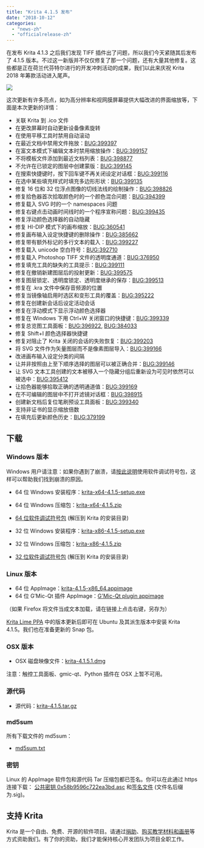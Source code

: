 ```yaml
---
title: "Krita 4.1.5 发布"
date: "2018-10-12"
categories: 
  - "news-zh"
  - "officialrelease-zh"
---
```


在发布 Krita 4.1.3 之后我们发现 TIFF 插件出了问题，所以我们今天紧随其后发布了 4.1.5 版本。不过这一新版并不仅仅修复了那一个问题，还有大量其他修复。这些都是正在荷兰代芬特尔进行的开发冲刺活动的成果，我们以此来庆祝 Krita 2018 年筹款活动进入尾声。

[![](/images/posts/2018/2018-fundraiser-hero2.png)](https://krita.org)

这次更新有许多亮点，如为高分辨率和视网膜屏幕提供大幅改进的界面缩放等，下面是本次更新的详情：

- 关联 Krita 到 .ico 文件
- 在更改屏幕时自动更新设备像素旋转
- 在使用平移工具时禁用自动滚动
- 在最近文档中禁用文件拖放：[BUG:399397](https://bugs.kde.org/show_bug.cgi?id=399397)
- 在富文本模式下编辑文本时禁用缩放操作：[BUG:399157](https://bugs.kde.org/show_bug.cgi?id=399157)
- 不将模板文件添加到最近文档列表：[BUG:398877](https://bugs.kde.org/show_bug.cgi?id=398877)
- 不允许在已锁定的图层中创建蒙版：[BUG:399145](https://bugs.kde.org/show_bug.cgi?id=399145)
- 在搜索快捷键时，按下回车键不再关闭设定对话框：[BUG:399116](https://bugs.kde.org/show_bug.cgi?id=399116)
- 在选中某些填充样式时填充多边形形状：[BUG:399135](https://bugs.kde.org/show_bug.cgi?id=399135)
- 修复 16 位和 32 位浮点图像的切线法线的绘制操作：[BUG:398826](https://bugs.kde.org/show_bug.cgi?id=398826)
- 修复拾色器首次拾取颜色时的一个颜色混合问题：[BUG:394399](http://394399)
- 修复载入 SVG 时的一个 namespaces 问题
- 修复右键点击动画时间线时的一个程序宣称问题：[BUG:399435](https://bugs.kde.org/show_bug.cgi?id=399435)
- 修复浮动颜色选择器的自动隐藏
- 修复 HI-DIP 模式下的画布缩放：[BUG:360541](https://bugs.kde.org/show_bug.cgi?id=360541)
- 修复画布输入设定快捷键的删除操作：[BUG:385662](https://bugs.kde.org/show_bug.cgi?id=385662)
- 修复带有额外标记的多行文本的载入：[BUG:399227](https://bugs.kde.org/show_bug.cgi?id=399227)
- 修复载入 unicode 空白符号：[BUG:392710](https://bugs.kde.org/show_bug.cgi?id=392710)
- 修复载入 Photoshop TIFF 文件的透明度通道：[BUG:376950](https://bugs.kde.org/show_bug.cgi?id=376950)
- 修复填充工具的缺失的工具提示：[BUG:399111](https://bugs.kde.org/show_bug.cgi?id=399111)
- 修复在撤销新建图层后的投射更新：[BUG:399575](https://bugs.kde.org/show_bug.cgi?id=399575)
- 修复图层锁定、透明度锁定、透明度继承的保存：[BUG:399513](https://bugs.kde.org/show_bug.cgi?id=399513)
- 修复在 .kra 文件中保存音频源的位置
- 修复当镜像轴启用时选区和变形工具的覆盖：[BUG:395222](https://bugs.kde.org/show_bug.cgi?id=395222)
- 修复在创建新会话后设定活动会话
- 修复在浮动模式下显示浮动颜色选择器
- 修复在 Windows 下用 Ctrl+W 关闭窗口的快捷键：[BUG:399339](https://bugs.kde.org/show_bug.cgi?id=399339)
- 修复总览图工具面板：[BUG:396922](https://bugs.kde.org/show_bug.cgi?id=396922), [BUG:384033](https://bugs.kde.org/show_bug.cgi?id=384033)
- 修复 Shift+I 颜色选择器快捷键
- 修复对阻止了 Krita 关闭的会话的失败恢复：[BUG:399203](https://bugs.kde.org/show_bug.cgi?id=399203)
- 将 SVG 文件作为矢量图层而不是像素图层导入：[BUG:399166](https://bugs.kde.org/show_bug.cgi?id=399166)
- 改进画布输入设定分类的间隔
- 让并非按照由上至下顺序选择的图层可以被正确合并：[BUG:399146](https://bugs.kde.org/show_bug.cgi?id=399146)
- 让 SVG 文本工具创建的文本被移入一个隐藏分组后重新设为可见时依然可以被选中：[BUG:395412](https://bugs.kde.org/show_bug.cgi?id=395412)
- 让拾色器能够拾取正确的透明通道值：[BUG:399169](https://bugs.kde.org/show_bug.cgi?id=399169)
- 在不可编辑的图层中不打开滤镜对话框：[BUG:398915](https://bugs.kde.org/show_bug.cgi?id=398915)
- 创建新文档后复位笔刷预设工具面板：[BUG:399340](https://bugs.kde.org/show_bug.cgi?id=399340)
- 支持非证书的显示缩放倍数
- 在填充后更新颜色历史：[BUG:379199](https://bugs.kde.org/show_bug.cgi?id=379199)

## 下载

### Windows 版本

Windows 用户请注意：如果你遇到了崩溃，请[按此说明](https://docs.krita.org/en/reference_manual/dr_minw_debugger.html#dr-minw)使用软件调试符号包，这样可以帮助我们找到崩溃的原因。

- 64 位 Windows 安装程序：[krita-x64-4.1.5-setup.exe](https://download.kde.org/stable/krita/4.1.5/krita-x64-4.1.5-setup.exe)
- 64 位 Windows 压缩包：[krita-x64-4.1.5.zip](https://download.kde.org/stable/krita/4.1.5/krita-x64-4.1.5.zip)
- [64 位软件调试符号包](https://download.kde.org/stable/krita/4.1.5/krita-x64-4.1.5-dbg.zip) (解压到 Krita 的安装目录)

- 32 位 Windows 安装程序：[krita-x86-4.1.5-setup.exe](https://download.kde.org/stable/krita/4.1.5/krita-x86-4.1.5-setup.exe)
- 32 位 Windows 压缩包：[krita-x86-4.1.5.zip](https://download.kde.org/stable/krita/4.1.5/krita-x86-4.1.5.zip)
- [32 位软件调试符号包](https://download.kde.org/stable/krita/4.1.5/krita-x86-4.1.5-dbg.zip) (解压到 Krita 的安装目录)

### Linux 版本

- 64 位 AppImage：[krita-4.1.5-x86_64.appimage](https://download.kde.org/stable/krita/4.1.5/krita-4.1.5-x86_64.appimage)
- 64 位 G’Mic-Qt 插件 AppImage：[G'Mic-Qt plugin appimage](https://download.kde.org/stable/krita/4.1.5/gmic_krita_qt-x86_64.appimage)

（如果 Firefox 将文件当成文本加载，请在链接上点击右键，另存为）

[Krita Lime PPA](https://launchpad.net/%7Ekritalime/+archive/ubuntu/ppa) 中的版本更新后即可在 Ubuntu 及其派生版本中安装 Krita 4.1.5。我们也在准备更新的 Snap 包。

### OSX 版本

- OSX 磁盘映像文件：[krita-4.1.5.1.dmg](https://download.kde.org/stable/krita/4.1.5/krita-4.1.5.1.dmg)

注意：触控工具面板、gmic-qt、Python 插件在 OSX 上暂不可用。

### 源代码

- 源代码：[krita-4.1.5.tar.gz](https://download.kde.org/stable/krita/4.1.5/krita-4.1.5.tar.gz)

### md5sum

所有下载文件的 md5sum：

- [md5sum.txt](https://download.kde.org/stable/krita/4.1.5/md5sum.txt)

### 密钥

Linux 的 AppImage 软件包和源代码 Tar 压缩包都已签名。你可以在此通过 https 连接下载： [公共密钥 0x58b9596c722ea3bd.asc](https://share.kde.org/index.php/s/fJ99V5mZvuyD0z8) 和[签名文件](http://download.kde.org/stable/krita/4.1.5/) (文件名后缀为.sig)。

## 支持 Krita

Krita 是一个自由、免费、开源的软件项目。请通过[捐助](https://krita.org/en/support-us/donations/)、[购买教学材料和画册](https://krita.org/en/support-us/shop)等方式资助我们。有了你的资助，我们才能保持核心开发团队为项目全职工作。
